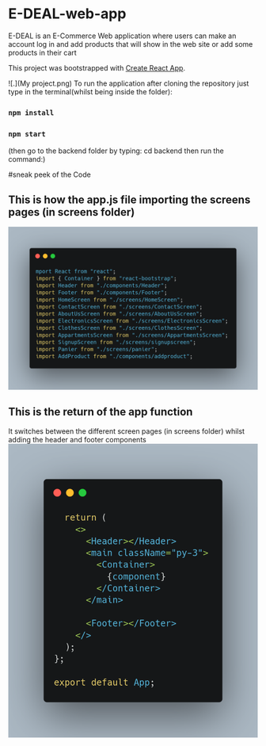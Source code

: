 # E-DEAL-web-app

E-DEAL is an E-Commerce Web application where users can make an account log in and add products that will show in the web site or add some products in their cart

This project was bootstrapped with [Create React App](https://github.com/facebook/create-react-app).

![.](My project.png)
To run the application after cloning the repository just type in the terminal(whilst being inside the  folder):
### `npm install`
### `npm start`

(then go to the backend folder by typing:
cd backend
then run the command:)

#sneak peek of the Code
## This is how the app.js file importing the screens pages (in screens folder)
![.](carbon(2).png)


## This is the return of the app function
It switches between the different screen pages (in screens folder) whilst adding the header and footer components
![.](carbon(1).png)
